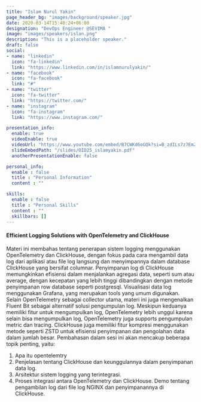 ```yaml
---
title: "Islam Nurul Yakin"
page_header_bg: "images/background/speaker.jpg"
date: 2020-03-14T15:40:24+06:00
designation: "DevOps Engineer @SEVIMA "
image: "images/speakers/islan.png"
description: "This is a placeholder speaker."
draft: false
social:
- name: "linkedin"
  icon: "fa-linkedin"
  link: "https://www.linkedin.com/in/islamnurulyakin/"
- name: "facebook"
  icon: "fa-facebook"
  link: "#"
- name: "twitter"
  icon: "fa-twitter"
  link: "https://twitter.com/"
- name: "instagram"
  icon: "fa-instagram"
  link: "https://www.instagram.com/"

presentation_info:
  enable: true
  videoEnable: true
  videoUrl: "https://www.youtube.com/embed/B7CWKd6oGQk?si=B_zdILs7z7EmZdcS"
  slideEmbedPath: "/slides/OID25_islamyakin.pdf" 
  anotherPresentationEnable: false

personal_info:
  enable : false
  title : "Personal Information"
  content : ""

skills:
  enable : false
  title : "Personal Skills"
  content : ""
  skillbars: []
---
```


#### Efficient Logging Solutions with OpenTelemetry and ClickHouse

Materi ini membahas tentang penerapan sistem logging menggunakan OpenTelemetry dan ClickHouse, dengan fokus pada cara mengambil data log dari aplikasi atau file log langsung dan menyimpannya dalam database ClickHouse yang bersifat columnar. Penyimpanan log di ClickHouse memungkinkan efisiensi dalam menjalankan agregasi data, seperti sum atau average, dengan kecepatan yang lebih tinggi dibandingkan dengan metode penyimpanan row database seperti postgresql. Visualisasi data log menggunakan Grafana, yang merupakan tools yang umum digunakan.
Selain OpenTelemetry sebagai collector utama, materi ini juga mengenalkan Fluent Bit sebagai alternatif solusi pengumpulan log. Meskipun keduanya memiliki fitur untuk mengumpulkan log, OpenTelemetry lebih unggul karena selain bisa mengumpulkan log, OpenTelemetry juga supports pengumpulan metric dan tracing. ClickHouse juga memiliki fitur kompresi menggunakan metode seperti ZSTD untuk efisiensi penyimpanan dan pengolahan data dalam jumlah besar.
Pembahasan dalam sesi ini akan mencakup beberapa topik penting, yaitu:
1. Apa itu opentelemtry
2. Penjelasan tentang ClickHouse dan keunggulannya dalam penyimpanan data log.
3. Arsitektur sistem logging yang terintegrasi.
4. Proses integrasi antara OpenTelemetry dan ClickHouse.
Demo tentang pengambilan log dari file log NGINX dan penyimpanannya di ClickHouse.

